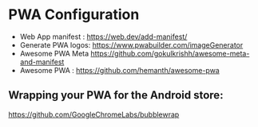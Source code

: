 # PWA Configuration

- Web App manifest : https://web.dev/add-manifest/
- Generate PWA logos: https://www.pwabuilder.com/imageGenerator
- Awesome PWA Meta https://github.com/gokulkrishh/awesome-meta-and-manifest
- Awesome PWA : https://github.com/hemanth/awesome-pwa

## Wrapping your PWA for the Android store:

https://github.com/GoogleChromeLabs/bubblewrap

